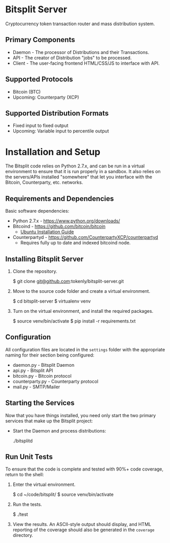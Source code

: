 Bitsplit Server
===============
Cryptocurrency token transaction router and mass distribution system.

Primary Components
------------------
* Daemon - The processor of Distributions and their Transactions.
* API - The creator of Distribution "jobs" to be processed.
* Client - The user-facing frontend HTML/CSS/JS to interface with API.

Supported Protocols
-------------------
* Bitcoin (BTC)
* Upcoming: Counterparty (XCP)

Supported Distribution Formats
------------------------------
* Fixed input to fixed output
* Upcoming: Variable input to percentile output


Installation and Setup
======================
The Bitsplit code relies on Python 2.7.x, and can be run in a virtual
environment to ensure that it is run properly in a sandbox.  It also
relies on the servers/APIs installed "somewhere" that let you interface
with the Bitcoin, Counterparty, etc. networks.

Requirements and Dependencies
-----------------------------
Basic software dependencies:

* Python 2.7.x - https://www.python.org/downloads/
* Bitcoind - https://github.com/bitcoin/bitcoin
    * [Ubuntu Installation Guide](http://virtuedev.com/bitcoin/guide-to-compile-install-bitcoind-on-ubuntu-12-04-using-virtualbox/)
* Counterpartyd - https://github.com/CounterpartyXCP/counterpartyd
    * Requires fully up to date and indexed bitcoind node.

Installing Bitsplit Server
--------------------------
1. Clone the repository.

    $ git clone git@github.com:tokenly/bitsplit-server.git

2. Move to the source code folder and create a virtual environment.

    $ cd bitsplit-server
    $ virtualenv venv

3. Turn on the virtual environment, and install the required packages.

    $ source venv/bin/activate
    $ pip install -r requirements.txt

Configuration
-------------
All configuration files are located in the `settings` folder with the
appropriate naming for their section being configured:

* daemon.py - Bitsplit Daemon
* api.py - Bitsplit API
* bitcoin.py - Bitcoin protocol
* counterparty.py - Counterparty protocol
* mail.py - SMTP/Mailer

Starting the Services
---------------------
Now that you have things installed, you need only start the two primary
services that make up the Bitsplit project:

* Start the Daemon and process distributions:

    ./bitsplitd

Run Unit Tests
--------------
To ensure that the code is complete and tested with 90%+ code coverage,
return to the shell:

1. Enter the virtual environment.

    $ cd ~/code/bitsplit/
    $ source venv/bin/activate

2. Run the tests.

    $ ./test

3. View the results.  An ASCII-style output should display, and HTML
   reporting of the coverage should also be generated in the `coverage`
   directory.
